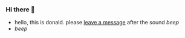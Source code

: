 ### Hi there 👋

<!--
**blanob/blanob** is a ✨ _special_ ✨ repository because its `README.md` (this file) appears on your GitHub profile.
-->

- hello, this is donald. please [leave a message](https://twitter.com/NishikiChow) after the sound *beep*
- *beep*
